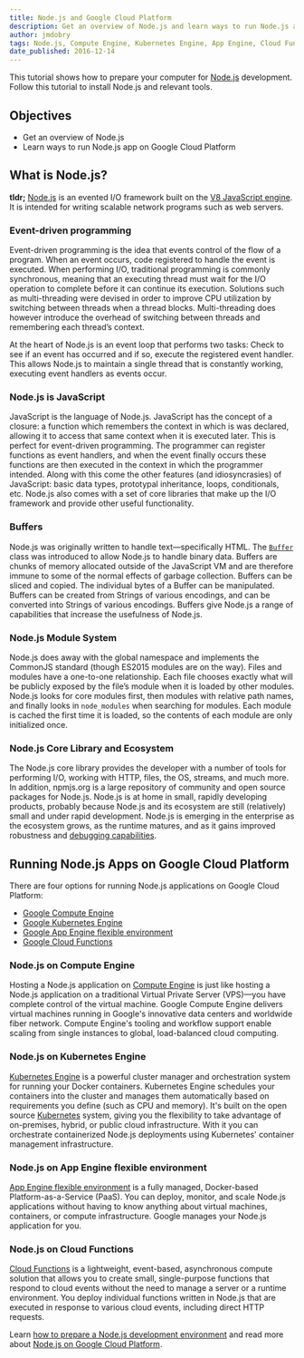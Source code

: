 ```yaml
---
title: Node.js and Google Cloud Platform
description: Get an overview of Node.js and learn ways to run Node.js apps on Google Cloud Platform.
author: jmdobry
tags: Node.js, Compute Engine, Kubernetes Engine, App Engine, Cloud Functions
date_published: 2016-12-14
---
```

This tutorial shows how to prepare your computer for [Node.js][nodejs]
development. Follow this tutorial to install Node.js and relevant tools.

## Objectives

* Get an overview of Node.js
* Learn ways to run Node.js app on Google Cloud Platform

## What is Node.js?

**tldr;** [Node.js][nodejs] is an evented I/O framework built on the
[V8 JavaScript engine][v8]. It is intended for writing scalable network programs
such as web servers.

### Event-driven programming

Event-driven programming is the idea that events control of the flow of a
program. When an event occurs, code registered to handle the event is executed.
When performing I/O, traditional programming is commonly synchronous, meaning
that an executing thread must wait for the I/O operation to complete before it
can continue its execution. Solutions such as multi-threading were devised in
order to improve CPU utilization by switching between threads when a thread
blocks. Multi-threading does however introduce the overhead of switching between
threads and remembering each thread’s context.

At the heart of Node.js is an event loop that performs two tasks: Check to see
if an event has occurred and if so, execute the registered event handler. This
allows Node.js to maintain a single thread that is constantly working, executing
event handlers as events occur.

### Node.js is JavaScript

JavaScript is the language of Node.js. JavaScript has the concept of a closure:
a function which remembers the context in which is was declared, allowing it to
access that same context when it is executed later. This is perfect for
event-driven programming. The programmer can register functions as event
handlers, and when the event finally occurs these functions are then executed in
the context in which the programmer intended. Along with this come the other
features (and idiosyncrasies) of JavaScript: basic data types, prototypal
inheritance, loops, conditionals, etc. Node.js also comes with a set of core
libraries that make up the I/O framework and provide other useful functionality.

### Buffers

Node.js was originally written to handle text—specifically HTML. The
[`Buffer`][buffer] class was introduced to allow Node.js to handle binary data.
Buffers are chunks of memory allocated outside of the JavaScript VM and are
therefore immune to some of the normal effects of garbage collection. Buffers
can be sliced and copied. The individual bytes of a Buffer can be manipulated.
Buffers can be created from Strings of various encodings, and can be converted
into Strings of various encodings. Buffers give Node.js a range of capabilities
that increase the usefulness of Node.js.

### Node.js Module System

Node.js does away with the global namespace and implements the CommonJS
standard (though ES2015 modules are on the way). Files and modules have a
one-to-one relationship. Each file chooses exactly what will be publicly exposed
by the file’s module when it is loaded by other modules. Node.js looks for core
modules first, then modules with relative path names, and finally looks in
`node_modules` when searching for modules. Each module is cached the first
time it is loaded, so the contents of each module are only initialized once.

### Node.js Core Library and Ecosystem

The Node.js core library provides the developer with a number of tools for
performing I/O, working with HTTP, files, the OS, streams, and much more. In
addition, npmjs.org is a large repository of community and open source packages
for Node.js. Node.js is at home in small, rapidly developing products, probably
because Node.js and its ecosystem are still (relatively) small and under rapid
development. Node.js is emerging in the enterprise as the ecosystem grows, as
the runtime matures, and as it gains improved robustness and
[debugging capabilities][inspect].

## Running Node.js Apps on Google Cloud Platform

There are four options for running Node.js applications on Google Cloud
Platform:

* [Google Compute Engine][gce]
* [Google Kubernetes Engine][gke]
* [Google App Engine flexible environment][gae]
* [Google Cloud Functions][gcf]

### Node.js on Compute Engine

Hosting a Node.js application on [Compute Engine][gce] is just like hosting a
Node.js application on a traditional Virtual Private Server (VPS)—you have
complete control of the virtual machine. Google Compute Engine delivers virtual
machines running in Google's innovative data centers and worldwide fiber
network. Compute Engine's tooling and workflow support enable scaling from
single instances to global, load-balanced cloud computing.

### Node.js on Kubernetes Engine

[Kubernetes Engine][gke] is a powerful cluster manager and orchestration system
for running your Docker containers. Kubernetes Engine schedules your containers
into the cluster and manages them automatically based on requirements you define
(such as CPU and memory). It's built on the open source [Kubernetes][k8s]
system, giving you the flexibility to take advantage of on-premises, hybrid, or
public cloud infrastructure. With it you can orchestrate containerized Node.js
deployments using Kubernetes' container management infrastructure.

### Node.js on App Engine flexible environment

[App Engine flexible environment][gae] is a fully managed, Docker-based
Platform-as-a-Service (PaaS). You can deploy, monitor, and scale Node.js
applications without having to know anything about virtual machines, containers,
or compute infrastructure. Google manages your Node.js application for you.

### Node.js on Cloud Functions

[Cloud Functions][gcf] is a lightweight, event-based, asynchronous compute
solution that allows you to create small, single-purpose functions that respond
to cloud events without the need to manage a server or a runtime environment.
You deploy individual functions written in Node.js that are executed in response
to various cloud events, including direct HTTP requests.

Learn [how to prepare a Node.js development environment][nodejs-dev] and read
more about [Node.js on Google Cloud Platform][nodejs-gcp].

[nodejs]: https://nodejs.org/
[v8]: https://developers.google.com/v8/
[buffer]: https://nodejs.org/api/buffer.html
[nodejs-dev]: how-to-prepare-a-nodejs-dev-environment
[inspect]: https://nodejs.org/api/debugger.html#debugger_v8_inspector_integration_for_node_js
[gce]: https://cloud.google.com/compute/
[gke]: https://cloud.google.com/kubernetes-engine/
[k8s]: http://kubernetes.io/
[gae]: https://cloud.google.com/appengine/docs/flexible/nodejs/
[gcf]: https://cloud.google.com/functions/
[nodejs-gcp]: https://cloud.google.com/nodejs/
